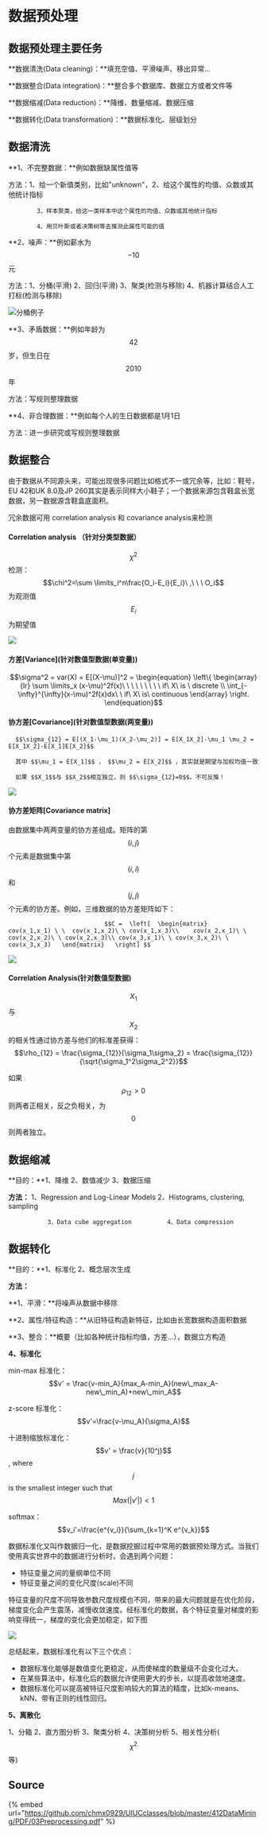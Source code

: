 # 数据预处理

## 数据预处理主要任务

**数据清洗\(Data cleaning\)：**填充空值、平滑噪声、移出异常...

**数据整合\(Data integration\)：**整合多个数据库、数据立方或者文件等

**数据缩减\(Data reduction\)：**降维、数量缩减、数据压缩

**数据转化\(Data transformation\)：**数据标准化、层级划分

## 数据清洗

**1、不完整数据：**例如数据缺属性值等

方法：1、给一个新值类别，比如"unknown"，2、给这个属性的均值、众数或其他统计指标

            3、样本聚类，给这一类样本中这个属性的均值、众数或其他统计指标

            4、用贝叶斯或者决策树等去推测此属性可能的值

**2、噪声：**例如薪水为 $$-10$$ 元

方法：1、分桶\(平滑\)    2、回归\(平滑\)     3、聚类\(检测与移除\)    4、机器计算结合人工打标\(检测与移除\)

![&#x5206;&#x6876;&#x4F8B;&#x5B50;](../../../.gitbook/assets/timline-jie-tu-20181010181514.png)

**3、矛盾数据：**例如年龄为 $$42$$ 岁，但生日在 $$2010$$ 年

方法：写规则整理数据

**4、非合理数据：**例如每个人的生日数据都是1月1日

方法：进一步研究或写规则整理数据

## 数据整合

由于数据从不同源头来，可能出现很多问题比如格式不一或冗余等，比如：鞋号，EU 42和UK 8.0及JP 260其实是表示同样大小鞋子；一个数据来源包含鞋盒长宽数据，另一数据源含鞋盒底面积。

冗余数据可用 correlation analysis 和 covariance analysis来检测

#### Correlation analysis （针对分类型数据）

$$\chi^2$$ 检测： $$\chi^2=\sum \limits_i^n\frac{O_i-E_i}{E_i}\ ,\ \ \ O_i$$为观测值 $$E_i$$为期望值  

![](../../../.gitbook/assets/timline-jie-tu-20181010121544.png)

#### 方差\[Variance\]\(针对数值型数据\(单变量\)\)

$$\sigma^2 = var(X) = E[(X-\mu)]^2 = \begin{equation} \left\{              \begin{array}{lr}              \sum \limits_x (x-\mu)^2f(x)\ \ \ \ \ \ \  \ \ if\ X\ is \ discrete  \\ \int_{-\infty}^{\infty}(x-\mu)^2f(x)dx\ \ if\ X\ is\ continuous              \end{array} \right. \end{equation}$$ 

#### 协方差\[Covariance\]\(针对数值型数据\(两变量\)\)

      $$\sigma_{12} = E[(X_1-\mu_1)(X_2-\mu_2)] = E[X_1X_2]-\mu_1 \mu_2 = E[X_1X_2]-E[X_1]E[X_2]$$ 

      其中 $$\mu_1 = E[X_1]$$ ， $$\mu_2 = E[X_2]$$ ，其实就是期望与加权均值一致

      如果 $$X_1$$与 $$X_2$$相互独立，则 $$\sigma_{12}=0$$。不可反推！

![](../../../.gitbook/assets/timline-jie-tu-20181017121412.png)

#### 协方差矩阵\[Covariance matrix\]

由数据集中两两变量的协方差组成。矩阵的第 $$(i,j)$$ 个元素是数据集中第 $$(i,i)$$ 和 $$(j,j)$$ 个元素的协方差。例如，三维数据的协方差矩阵如下：

                               $$C =  \left[  \begin{matrix}    cov(x_1,x_1) \ \  cov(x_1,x_2)\ \ cov(x_1,x_3)\\    cov(x_2,x_1)\ \ cov(x_2,x_2)\ \ cov(x_2,x_3)\\ cov(x_3,x_1)\ \ cov(x_3,x_2)\ \ cov(x_3,x_3)   \end{matrix}   \right] $$ 

![](../../../.gitbook/assets/timline-jie-tu-20181017121513.png)

#### Correlation Analysis\(针对数值型数据\)

$$X_1$$ 与 $$X_2$$ 的相关性通过协方差与他们的标准差获得：$$\rho_{12} = \frac{\sigma_{12}}{\sigma_1\sigma_2} = \frac{\sigma_{12}}{\sqrt{\sigma_1^2\sigma_2^2}}$$ 

如果$$\rho_{12}>0$$则两者正相关，反之负相关，为 $$0$$ 则两者独立。

## 数据缩减

**目的：**1、降维    2、数值减少    3、数据压缩

**方法：**   1、Regression and Log-Linear Models        2、Histograms, clustering, sampling

               3、Data cube aggregation          4、Data compression

## 数据转化

**目的：**1、标准化    2、概念层次生成

**方法：**

**1、平滑：**将噪声从数据中移除

**2、属性/特征构造：**从旧特征构造新特征，比如由长宽数据构造面积数据

**3、整合：**概要（比如各种统计指标均值，方差...），数据立方构造

**4、标准化**

min-max 标准化： $$v' = \frac{v-min_A}{max_A-min_A}(new\_max_A-new\_min_A)+new\_min_A$$ 

z-score 标准化： $$v'=\frac{v-\mu_A}{\sigma_A}$$ 

十进制缩放标准化： $$v' = \frac{v}{10^j}$$, where $$j$$ is the smallest integer such that $$Max(|v'|)<1$$

softmax： $$v_i'=\frac{e^{v_i}}{\sum_{k=1}^K e^{v_k}}$$ 

数据标准化又叫作数据归一化，是数据挖掘过程中常用的数据预处理方式。当我们使用真实世界中的数据进行分析时，会遇到两个问题：

* 特征变量之间的量纲单位不同
* 特征变量之间的变化尺度\(scale\)不同

特征变量的尺度不同导致参数尺度规模也不同，带来的最大问题就是在优化阶段，梯度变化会产生震荡，减慢收敛速度。经标准化的数据，各个特征变量对梯度的影响变得统一，梯度的变化会更加稳定，如下图

![](../../../.gitbook/assets/1670644-2b87fba30d7d8c39%20%281%29.webp)

总结起来，数据标准化有以下三个优点：

* 数据标准化能够是数值变化更稳定，从而使梯度的数量级不会变化过大。
* 在某些算法中，标准化后的数据允许使用更大的步长，以提高收敛地速度。
* 数据标准化可以提高被特征尺度影响较大的算法的精度，比如k-means、kNN、带有正则的线性回归。

**5、离散化**

1、分箱    2、直方图分析    3、聚类分析    4、决策树分析    5、相关性分析\( $$\chi^2$$ 等\)

## Source

{% embed url="https://github.com/chmx0929/UIUCclasses/blob/master/412DataMining/PDF/03Preprocessing.pdf" %}





